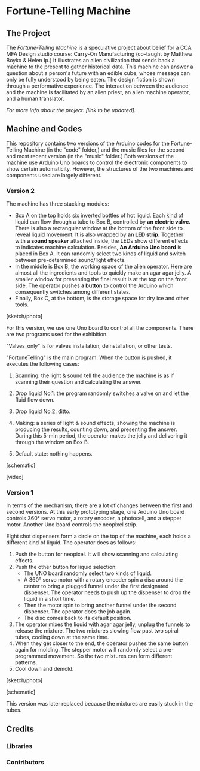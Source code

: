 # Fortune-Telling Machine

## The Project

The *Fortune-Telling Machine* is a speculative project about belief for a CCA MFA Design studio course: Carry-On Manufacturing (co-taught by Matthew Boyko & Helen Ip.) It illustrates an alien civilization that sends back a machine to the present to gather historical data. This machine can answer a question about a person's future with an edible cube, whose message can only be fully understood by being eaten. The design fiction is shown through a performative experience. The interaction between the audience and the machine is facilitated by an alien priest, an alien machine operator, and a human translator.

*For more info about the project: [link to be updated].* 



## Machine and Codes

This repository contains two versions of the Arduino codes for the Fortune-Telling Machine (in the "code" folder,) and the music files for the second and most recent version (in the "music" folder.) Both versions of the machine use Arduino Uno boards to control the electronic components to show certain automaticity. However, the structures of the two machines and components used are largely different. 

### Version 2 

The machine has three stacking modules:

- Box A on the top holds six inverted bottles of hot liquid. Each kind of liquid can flow through a tube to Box B, controlled by **an electric valve.** There is also a rectangular window at the bottom of the front side to reveal liquid movement. It is also wrapped by **an LED strip.** Together with **a sound speaker** attached inside, the LEDs show different effects to indicates machine calculation. Besides, **An Arduino Uno board** is placed in Box A. It can randomly select two kinds of liquid and switch between pre-determined sound/light effects.
- In the middle is Box B, the working space of the alien operator. Here are almost all the ingredients and tools to quickly make an agar agar jelly. A smaller window for presenting the final result is at the top on the front side. The operator pushes **a button** to control the Arduino which consequently switches among different states.  
- Finally, Box C, at the bottom, is the storage space for dry ice and other tools.

[sketch/photo]



For this version, we use one Uno board to control all the components. There are two programs used for the exhibition.

"Valves_only" is for valves installation, deinstallation, or other tests.

"FortuneTelling" is the main program. When the button is pushed, it executes the following cases:

1. Scanning: the light & sound tell the audience the machine is as if scanning their question and calculating the answer.
2. Drop liquid No.1: the program randomly switches a valve on and let the fluid flow down.
3. Drop liquid No.2: ditto.
4. Making: a series of light & sound effects, showing the machine is producing the results, counting down, and presenting the answer. During this 5-min period, the operator makes the jelly and delivering it through the window on Box B.

0. Default state: nothing happens.



[schematic]

[video]



### Version 1 

In terms of the mechanism, there are a lot of changes between the first and second versions. At this early prototyping stage, one Arduino Uno board controls 360° servo motor, a rotary encoder, a photocell, and a stepper motor. Another Uno board controls the neopixel strip.

Eight shot dispensers form a circle on the top of the machine, each holds a different kind of liquid. The operator does as follows: 

1. Push the button for neopixel. It will show scanning and calculating effects.
2. Push the other button for liquid selection: 
   - The UNO board randomly select two kinds of liquid. 
   - A 360° servo motor with a rotary encoder spin a disc around the center to bring a plugged funnel under the first designated dispenser. The operator needs to push up the dispenser to drop the liquid in a short time. 
   - Then the motor spin to bring another funnel under the second dispenser. The operator does the job again. 
   - The disc comes back to its default position. 
3. The operator mixes the liquid with agar agar jelly, unplug the funnels to release the mixture. The two mixtures slowIng flow past two spiral tubes, cooling down at the same time.
4. When they get closer to the end, the operator pushes the same button again for molding. The stepper motor will randomly select a pre-programmed movement. So the two mixtures can form different patterns.
5. Cool down and demold.

[sketch/photo]

[schematic]

This version was later replaced because the mixtures are easily stuck in the tubes.



## Credits

### Libraries



### Contributors





